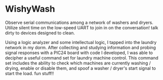 # WishyWash
Observe serial communications among a network of washers and dryers.  Utilize silent time on the low-speed UART to join in on the conversation!  talk dirty to devices designed to clean.

Using a logic analyzer and some intellectual logic, I tapped into the laundry network in my dorm.  After collecting and studying information and probing signal responses with a PIC24 board with code I developed, I was able to decipher a useful command set for laundry machine control.  This command set includes the ability to check which machines are currently washing / drying, enable or disable them, and spoof a washer / dryer's start signal to start the load.  fun stuff!!

